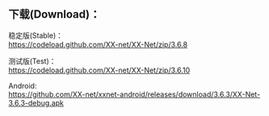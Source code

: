 
## 下载(Download)：
稳定版(Stable)：  
https://codeload.github.com/XX-net/XX-Net/zip/3.6.8


测试版(Test)：  
https://codeload.github.com/XX-net/XX-Net/zip/3.6.10


Android:  
https://github.com/XX-net/xxnet-android/releases/download/3.6.3/XX-Net-3.6.3-debug.apk
